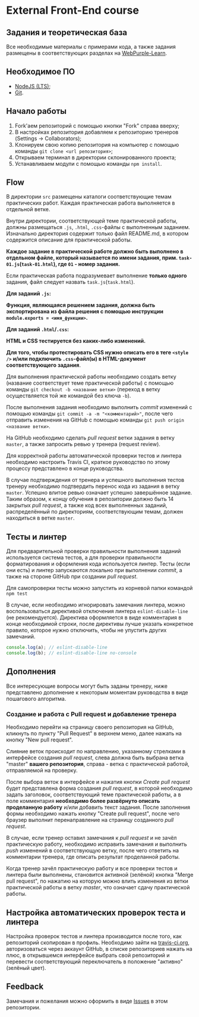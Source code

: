 # External Front-End course

## Задания и теоретическая база

Все необходимые материалы с примерами кода, а также задания размещены в соответствующих разделах на [WebPurple-Learn](https://webpurple.github.io/learn/).

## Необходимое ПО

-   [NodeJS (LTS)](https://nodejs.org/en/);
-   [Git](https://git-scm.com/).

## Начало работы

1.  Fork'аем репозиторий с помощью кнопки "Fork" справа вверху;
2.  В настройках репозитория добавляем к репозиторию тренеров (Settings -> Collaborators);
3.  Клонируем свою копию репозитория на компьютер с помощью команды `git clone <url репозитория>`;
4.  Открываем терминал в директории склонированного проекта;
5.  Устанавливаем модули с помощью команды `npm install`.

## Flow

В директории `src` размещены каталоги соответствующие темам практических работ. Каждая практическая работа выполняется в отдельной ветке.

Внутри директории, соответствующей теме практической работы, должны размещаться `.js`, `.html`, `.css`-файлы с выполненным заданием. Изначально директория содержит только файл README.md, в котором содержится описание для практической работы.

**Каждое задание в практической работе должно быть выполнено в отдельном файле, который называется по имени задания, прим. `task-01.js`(`task-01.html`), где `01` - номер задания.**

Если практическая работа подразумевает выполнение **только одного** задания, файл следует назвать `task.js`(`task.html`).

**Для заданий `.js`:**

**Функция, являющаяся решением задания, должна быть экспортирована из файла решения с помощью инструкции `module.exports = <имя_функции>`.**

**Для заданий `.html`/`.css`:**

**HTML и CSS тестируется без каких-либо изменений.**

**Для того, чтобы протестировать CSS нужно описать его в теге `<style />` и/или подключить `.css`-файл(ы) в HTML-документ соответствующего задания**.

Для выполнения практической работы необходимо создать ветку (название соответствует теме практической работы) с помощью команды `git checkout -b <название ветки>` (переход в ветку осуществляется той же командой без ключа `-b`).

После выполнения задания необходимо выполнить _commit_ изменений с помощью команды `git commit -a -m "<комментарий>"`, после чего отправить изменения на GitHub с помощью команды `git push origin <название ветки>`.

На GitHub необходимо сделать _pull request_ ветки задания в ветку `master`, а также запросить ревью у тренера (request review).

Для корректной работы автоматической проверки тестов и линтера необходимо настроить Travis CI, краткое руководство по этому процессу представлено в конце руководства.

В случае подтверждения от тренера и успешного выполнения тестов тренеру необходимо подтвердить перенос кода из задания в ветку `master`. Успешно влитое ревью означает успешно завершённое задание. Таким образом, к концу обучения в репозитории должно быть 14 закрытых _pull request_, а также код всех выполненных заданий, распределённый по директориям, соответствующим темам, должен находиться в ветке `master`.

## Тесты и линтер

Для предварительной проверки правильности выполнения заданий используется система тестов, а для проверки правильности форматирования и оформления кода используется линтер. Тесты (если они есть) и линтер запускаются локально при выполнении _commit_, а также на стороне GitHub при создании _pull request_.

Для самопроверки тесты можно запустить из корневой папки командой `npm test`

В случае, если необходимо игнорировать замечания линтера, можно воспользоваться директивой отключения линтера `eslint-disable-line` (не рекомендуется). Директива оформляется в виде комментария в конце необходимой строки, после директивы лучше указать конкретное правило, которое нужно отключить, чтобы не упустить других замечаний.

```javascript
console.log(a); // eslint-disable-line
console.log(b); // eslint-disable-line no-console
```

## Дополнения

Все интересующие вопросы могут быть заданы тренеру, ниже представлено дополнение к некоторым моментам руководства в виде пошагового алгоритма.

### Создание и работа с Pull request и добавление тренера

Необходимо перейти на страницу своего репозитория на GitHub, кликнуть по пункту "Pull Request" в верхнем меню, далее нажать на кнопку "New pull request".

Слияние веток происходит по направлению, указанному стрелками в интерфейсе создания _pull request_, слева должна быть выбрана ветка "master" **вашего репозитория**, справа - ветка с практической работой, отправляемой на проверку.

После выбора веток в интерфейсе и нажатия кнопки *Create pull request* будет представлена форма создания _pull request_, в которой необходимо задать заголовок, соответствующий теме практической работы, а в поле комментария **необходимо более развёрнуто описать проделанную работу** и/или добавить текст задания. После заполнения формы необходимо нажать кнопку "Create pull request", после чего браузер выполнит перенаправление на страницу созданного _pull request_.

В случае, если тренер оставил замечания к _pull request_ и не зачёл практическую работу, необходимо исправить замечания и выполнить _push_ изменений в соответствующую ветку, после чего ответить на комментарии тренера, где описать результат проделанной работы.

Когда тренер зачёл практическую работу и все проверки тестов и линтера были выполнены, становится активной (зелёной) кнопка "Merge pull request", по нажатию на которую можно влить изменения из ветки практической работы в ветку _master_, что означает сдачу практической работы.

## Настройка автоматических проверок теста и линтера

Настройка проверок тестов и линтера производится после того, как репозиторий скопирован в профиль.
Необходимо зайти на [travis-ci.org](https://travis-ci.org/), авторизоваться через аккаунт GitHub, в списке репозиториев нажать на плюс, в открывшемся интерфейсе выбрать свой репозиторий и перевести соответствующий переключатель в положение "активно" (зелёный цвет).

## Feedback

Замечания и пожелания можно оформить в виде [Issues](https://github.com/webpurple/external-courses/issues) в этом репозитории.
